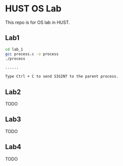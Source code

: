 # HUST OS Lab
This repo is for OS lab in HUST.  

## Lab1
```bash
cd lab_1
gcc process.c -o process
./process

......

Type Ctrl + C to send SIGINT to the parent process.
```

## Lab2
TODO  

## Lab3
TODO  

## Lab4
TODO  


